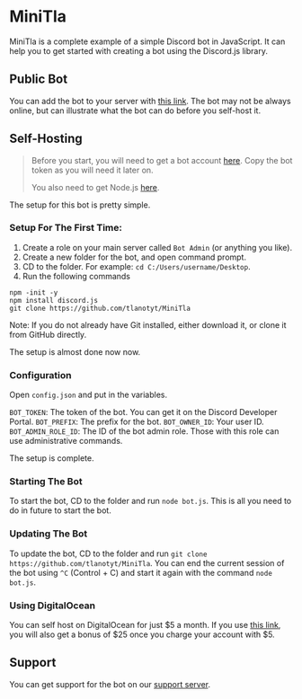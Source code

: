 # MiniTla
MiniTla is a complete example of a simple Discord bot in JavaScript. It can help you to get started with creating a bot using the Discord.js library.

## Public Bot
You can add the bot to your server with [this link](https://discordapp.com/oauth2/authorize?&client_id=510948220902572054&scope=bot&permissions=8). The bot may not be always online, but can illustrate what the bot can do before you self-host it.

## Self-Hosting
> Before you start, you will need to get a bot account [here](https://discordapp.com/developers/applications/). Copy the bot token as you will need it later on.
>
> You also need to get Node.js [here](https://nodejs.org/en/).

The setup for this bot is pretty simple. 
### Setup For The First Time:
1. Create a role on your main server called `Bot Admin` (or anything you like).
1. Create a new folder for the bot, and open command prompt.
1. CD to the folder. For example: `cd C:/Users/username/Desktop`.
1. Run the following commands
```
npm -init -y
npm install discord.js
git clone https://github.com/tlanotyt/MiniTla
```
Note: If you do not already have Git installed, either download it, or clone it from GitHub directly.

The setup is almost done now now.

### Configuration
Open `config.json` and put in the variables.

`BOT_TOKEN`: The token of the bot. You can get it on the Discord Developer Portal.
`BOT_PREFIX`: The prefix for the bot.
`BOT_OWNER_ID`: Your user ID.
`BOT_ADMIN_ROLE_ID`: The ID of the bot admin role. Those with this role can use administrative commands.

The setup is complete.

### Starting The Bot
To start the bot, CD to the folder and run `node bot.js`. This is all you need to do in future to start the bot.

### Updating The Bot
To update the bot, CD to the folder and run `git clone https://github.com/tlanotyt/MiniTla`. You can end the current session of the bot using `^C` (Control + C) and start it again with the command `node bot.js`.

### Using DigitalOcean
You can self host on DigitalOcean for just $5 a month. If you use [this link](https://m.do.co/c/ea8f09d701f9), you will also get a bonus of $25 once you charge your account with $5.

## Support
You can get support for the bot on our [support server](https://discord.gg/QHCV474).
